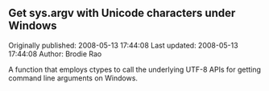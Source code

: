 ## Get sys.argv with Unicode characters under Windows

Originally published: 2008-05-13 17:44:08
Last updated: 2008-05-13 17:44:08
Author: Brodie Rao

A function that employs ctypes to call the underlying UTF-8 APIs for getting command line arguments on Windows.